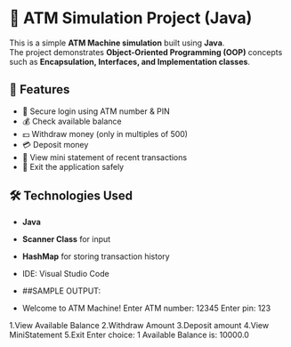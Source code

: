 # 🏦 ATM Simulation Project (Java)

This is a simple **ATM Machine simulation** built using **Java**.  
The project demonstrates **Object-Oriented Programming (OOP)** concepts such as **Encapsulation, Interfaces, and Implementation classes**.  

## 📌 Features
- 🔑 Secure login using ATM number & PIN  
- 💰 Check available balance  
- 💵 Withdraw money (only in multiples of 500)  
- 💳 Deposit money  
- 📜 View mini statement of recent transactions  
- 🚪 Exit the application safely  

## 🛠️ Technologies Used
- **Java**   
- **Scanner Class** for input  
- **HashMap** for storing transaction history  
- IDE: Visual Studio Code

- ##SAMPLE OUTPUT:
- Welcome to ATM Machine!
Enter ATM number: 12345
Enter pin: 123

1.View Available Balance
2.Withdraw Amount
3.Deposit amount
4.View MiniStatement
5.Exit
Enter choice: 1
Available Balance is: 10000.0
